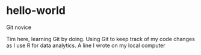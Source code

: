 # hello-world
Git novice

Tim here, learning Git by doing.
Using Git to keep track of my code changes as I use R for data analytics.
A line I wrote on my local computer
